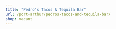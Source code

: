 ```yaml
---
title: "Pedro's Tacos & Tequila Bar"
url: /port-arthur/pedros-tacos-and-tequila-bar/
shop: vacant
---
```

